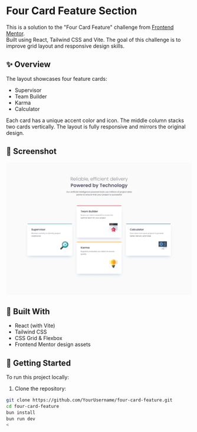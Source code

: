 # Four Card Feature Section

This is a solution to the "Four Card Feature" challenge from [Frontend Mentor](https://www.frontendmentor.io/challenges/four-card-feature-section-weK1eFYK).  
Built using React, Tailwind CSS and Vite. The goal of this challenge is to improve grid layout and responsive design skills.

## ✨ Overview

The layout showcases four feature cards:
- Supervisor
- Team Builder
- Karma
- Calculator

Each card has a unique accent color and icon. The middle column stacks two cards vertically. The layout is fully responsive and mirrors the original design.

## 📸 Screenshot

![Preview](src/desktop-design.jpg) <!-- Bu kısmı bir ekran görüntüsüyle doldurabilirsin -->

## 🧰 Built With

- React (with Vite)
- Tailwind CSS
- CSS Grid & Flexbox
- Frontend Mentor design assets

## 🚀 Getting Started

To run this project locally:

1. Clone the repository:

```bash
git clone https://github.com/YourUsername/four-card-feature.git
cd four-card-feature
bun install
bun run dev
<
